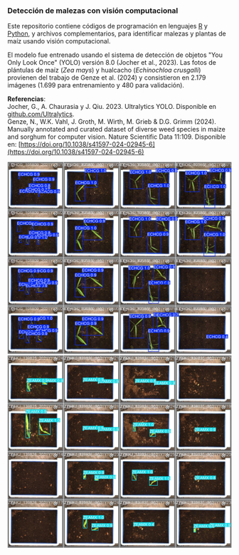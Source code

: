 ### Detección de malezas con visión computacional

Este repositorio contiene códigos de programación en lenguajes [R](https://github.com/pbrevis/Deteccion-malezas/blob/main/moving-field-weed-dataset.R) y [Python](https://github.com/pbrevis/Deteccion-malezas/blob/main/main.py), y archivos complementarios, para identificar malezas y plantas de maíz usando visión computacional.

El modelo fue entrenado usando el sistema de detección de objetos "You Only Look Once" (YOLO) versión 8.0 (Jocher et al., 2023). Las fotos de plántulas de maíz (*Zea mays*) y hualcacho (*Echinochloa crusgalli*) provienen del trabajo de Genze et al. (2024) y consistieron en 2.179 imágenes (1.699 para entrenamiento y 480 para validación).

**Referencias**:  
Jocher, G., A. Chaurasia y J. Qiu. 2023. Ultralytics YOLO. Disponible en [github.com/Ultralytics](https://github.com/ultralytics/ultralytics).  
Genze, N., W.K. Vahl, J. Groth, M. Wirth, M. Grieb & D.G. Grimm (2024). Manually annotated and curated dataset of diverse weed species in maize and sorghum for computer vision. Nature Scientific Data 11:109. Disponible en: [https://doi.org/10.1038/s41597-024-02945-6](https://doi.org/10.1038/s41597-024-02945-6)

![predicted](https://github.com/pbrevis/Deteccion-malezas/blob/main/Fig/val_batch2_pred.jpg)
![predicted2](https://github.com/pbrevis/Deteccion-malezas/blob/main/Fig/val_batch0_pred.jpg)
